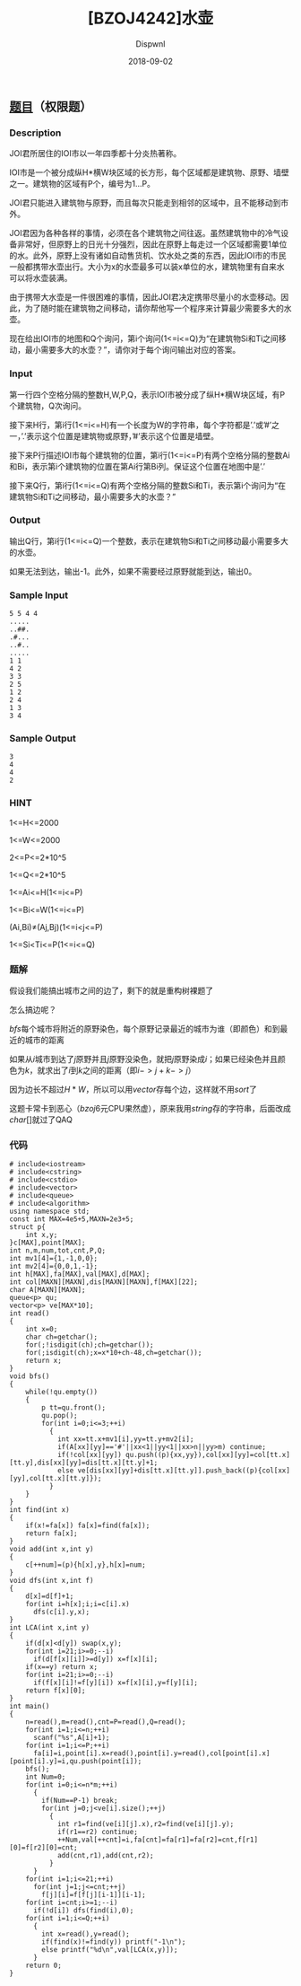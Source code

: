 ﻿---
layout:     post
title:      "[BZOJ4242]水壶"
date:       2018-09-02
author:     "Dispwnl"
header-img: "img/used/undertale-31.jpg"
catalog: true
tags:
    - 克鲁斯卡尔重构树
    - 倍增
    - 搜索
---
## [题目](https://www.lydsy.com/JudgeOnline/problem.php?id=4242)（权限题）
### Description
JOI君所居住的IOI市以一年四季都十分炎热著称。

IOI市是一个被分成纵H*横W块区域的长方形，每个区域都是建筑物、原野、墙壁之一。建筑物的区域有P个，编号为1...P。

JOI君只能进入建筑物与原野，而且每次只能走到相邻的区域中，且不能移动到市外。

JOI君因为各种各样的事情，必须在各个建筑物之间往返。虽然建筑物中的冷气设备非常好，但原野上的日光十分强烈，因此在原野上每走过一个区域都需要1单位的水。此外，原野上没有诸如自动售货机、饮水处之类的东西，因此IOI市的市民一般都携带水壶出行。大小为x的水壶最多可以装x单位的水，建筑物里有自来水可以将水壶装满。

由于携带大水壶是一件很困难的事情，因此JOI君决定携带尽量小的水壶移动。因此，为了随时能在建筑物之间移动，请你帮他写一个程序来计算最少需要多大的水壶。

现在给出IOI市的地图和Q个询问，第i个询问(1<=i<=Q)为“在建筑物Si和Ti之间移动，最小需要多大的水壶？”，请你对于每个询问输出对应的答案。

### Input
第一行四个空格分隔的整数H,W,P,Q，表示IOI市被分成了纵H*横W块区域，有P个建筑物，Q次询问。

接下来H行，第i行(1<=i<=H)有一个长度为W的字符串，每个字符都是’.’或’#’之一，’.’表示这个位置是建筑物或原野，’#’表示这个位置是墙壁。

接下来P行描述IOI市每个建筑物的位置，第i行(1<=i<=P)有两个空格分隔的整数Ai和Bi，表示第i个建筑物的位置在第Ai行第Bi列。保证这个位置在地图中是’.’

接下来Q行，第i行(1<=i<=Q)有两个空格分隔的整数Si和Ti，表示第i个询问为“在建筑物Si和Ti之间移动，最小需要多大的水壶？”

### Output
输出Q行，第i行(1<=i<=Q)一个整数，表示在建筑物Si和Ti之间移动最小需要多大的水壶。

如果无法到达，输出-1。此外，如果不需要经过原野就能到达，输出0。

### Sample Input
```plain
5 5 4 4
.....
..##.
.#...
..#..
.....
1 1
4 2
3 3
2 5
1 2
2 4
1 3
3 4
```
### Sample Output
```plain
3
4
4
2
```
### HINT
1<=H<=2000

1<=W<=2000

2<=P<=2*10^5

1<=Q<=2*10^5

1<=Ai<=H(1<=i<=P)

1<=Bi<=W(1<=i<=P)

(Ai,Bi)≠(Aj,Bj)(1<=i<j<=P)

1<=Si<Ti<=P(1<=i<=Q)

### 题解
假设我们能搞出城市之间的边了，剩下的就是重构树裸题了

怎么搞边呢？

$bfs$每个城市将附近的原野染色，每个原野记录最近的城市为谁（即颜色）和到最近的城市的距离

如果从$i$城市到达了$j$原野并且$j$原野没染色，就把$j$原野染成$i$；如果已经染色并且颜色为$k$，就求出了$i$到$k$之间的距离（即$i->j+k->j$）

因为边长不超过$H*W$，所以可以用$vector$存每个边，这样就不用$sort$了

这题卡常卡到恶心（$bzoj$6元CPU果然虚），原来我用$string$存的字符串，后面改成$char[]$就过了QAQ

### 代码
```
# include<iostream>
# include<cstring>
# include<cstdio>
# include<vector>
# include<queue>
# include<algorithm>
using namespace std;
const int MAX=4e5+5,MAXN=2e3+5;
struct p{
	int x,y;
}c[MAX],point[MAX];
int n,m,num,tot,cnt,P,Q;
int mv1[4]={1,-1,0,0};
int mv2[4]={0,0,1,-1};
int h[MAX],fa[MAX],val[MAX],d[MAX];
int col[MAXN][MAXN],dis[MAXN][MAXN],f[MAX][22];
char A[MAXN][MAXN];
queue<p> qu;
vector<p> ve[MAX*10];
int read()
{
	int x=0;
	char ch=getchar();
	for(;!isdigit(ch);ch=getchar());
	for(;isdigit(ch);x=x*10+ch-48,ch=getchar());
	return x;
}
void bfs()
{
	while(!qu.empty())
	{
		p tt=qu.front();
		qu.pop();
		for(int i=0;i<=3;++i)
		  {
		  	int xx=tt.x+mv1[i],yy=tt.y+mv2[i];
		  	if(A[xx][yy]=='#'||xx<1||yy<1||xx>n||yy>m) continue;
		  	if(!col[xx][yy]) qu.push((p){xx,yy}),col[xx][yy]=col[tt.x][tt.y],dis[xx][yy]=dis[tt.x][tt.y]+1;
		  	else ve[dis[xx][yy]+dis[tt.x][tt.y]].push_back((p){col[xx][yy],col[tt.x][tt.y]});
		  }
	}
}
int find(int x)
{
	if(x!=fa[x]) fa[x]=find(fa[x]);
	return fa[x];
}
void add(int x,int y)
{
	c[++num]=(p){h[x],y},h[x]=num;
}
void dfs(int x,int f)
{
	d[x]=d[f]+1;
	for(int i=h[x];i;i=c[i].x)
	  dfs(c[i].y,x);
}
int LCA(int x,int y)
{
	if(d[x]<d[y]) swap(x,y);
	for(int i=21;i>=0;--i)
	  if(d[f[x][i]]>=d[y]) x=f[x][i];
	if(x==y) return x;
	for(int i=21;i>=0;--i)
	  if(f[x][i]!=f[y][i]) x=f[x][i],y=f[y][i];
	return f[x][0];
}
int main()
{
	n=read(),m=read(),cnt=P=read(),Q=read();
	for(int i=1;i<=n;++i)
	  scanf("%s",A[i]+1);
	for(int i=1;i<=P;++i)
	  fa[i]=i,point[i].x=read(),point[i].y=read(),col[point[i].x][point[i].y]=i,qu.push(point[i]);
	bfs();
	int Num=0;
	for(int i=0;i<=n*m;++i)
	  {
	  	if(Num==P-1) break;
	  	for(int j=0;j<ve[i].size();++j)
	      {
	    	int r1=find(ve[i][j].x),r2=find(ve[i][j].y);
			if(r1==r2) continue;
	    	++Num,val[++cnt]=i,fa[cnt]=fa[r1]=fa[r2]=cnt,f[r1][0]=f[r2][0]=cnt;
	    	add(cnt,r1),add(cnt,r2);
		  }
	  }
	for(int i=1;i<=21;++i)
	  for(int j=1;j<=cnt;++j)
	    f[j][i]=f[f[j][i-1]][i-1];
	for(int i=cnt;i>=1;--i)
	  if(!d[i]) dfs(find(i),0);
	for(int i=1;i<=Q;++i)
	  {
	  	int x=read(),y=read();
	  	if(find(x)!=find(y)) printf("-1\n");
	  	else printf("%d\n",val[LCA(x,y)]);
	  }
	return 0;
}
```
